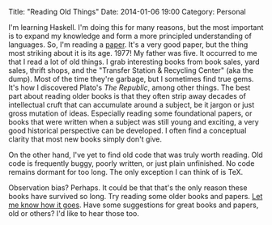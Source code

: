 Title: "Reading Old Things"
Date: 2014-01-06 19:00
Category: Personal

I'm learning Haskell. I'm doing this for many reasons, but the most important
is to expand my knowledge and form a more principled understanding of
languages. So, I'm reading a [paper][backus]. It's a very good paper, but the
thing most striking about it is its age. 1977! My father was five. It occurred
to me that I read a lot of old things. I grab interesting books from book
sales, yard sales, thrift shops, and the "Transfer Station & Recycling Center"
(aka the dump). Most of the time they're garbage, but I sometimes find true
gems. It's how I discovered Plato's *The Republic*, among other things. The
best part about reading older books is that they often strip away decades of
intellectual cruft that can accumulate around a subject, be it jargon or just
gross mutation of ideas.  Especially reading some foundational papers, or
books that were written when a subject was still young and exciting, a very
good historical perspective can be developed. I often find a conceptual
clarity that most new books simply don't give.

On the other hand, I've yet to find old code that was truly worth reading. Old
code is frequently buggy, poorly written, or just plain unfinished. No code
remains dormant for too long. The only exception I can think of is TeX.

Observation bias? Perhaps. It could be that that's the only reason these books
have survived so long. Try reading some older books and papers. [Let me know
how it goes](mailto:corey@octayn.net). Have some suggestions for great books
and papers, old or others? I'd like to hear those too.

[backus]: http://www.stanford.edu/class/cs242/readings/backus.pdf
